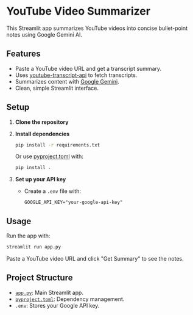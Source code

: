 # YouTube Video Summarizer

This Streamlit app summarizes YouTube videos into concise bullet-point notes using Google Gemini AI.

## Features

- Paste a YouTube video URL and get a transcript summary.
- Uses [youtube-transcript-api](https://pypi.org/project/youtube-transcript-api/) to fetch transcripts.
- Summarizes content with [Google Gemini](https://ai.google.dev/).
- Clean, simple Streamlit interface.

## Setup

1. **Clone the repository**

2. **Install dependencies**
   ```sh
   pip install -r requirements.txt
   ```
   Or use [pyproject.toml](e:/youtube-video-summarizer/pyproject.toml) with:
   ```sh
   pip install .
   ```

3. **Set up your API key**
   - Create a `.env` file with:
     ```
     GOOGLE_API_KEY="your-google-api-key"
     ```

## Usage

Run the app with:
```sh
streamlit run app.py
```

Paste a YouTube video URL and click "Get Summary" to see the notes.

## Project Structure

- [`app.py`](e:/youtube-video-summarizer/app.py): Main Streamlit app.
- [`pyproject.toml`](e:/youtube-video-summarizer/pyproject.toml): Dependency management.
- `.env`: Stores your Google API key.
